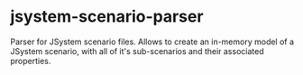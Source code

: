 jsystem-scenario-parser
=======================

Parser for JSystem scenario files. Allows to create an in-memory model of a JSystem scenario, with all of it's sub-scenarios and their associated properties. 
